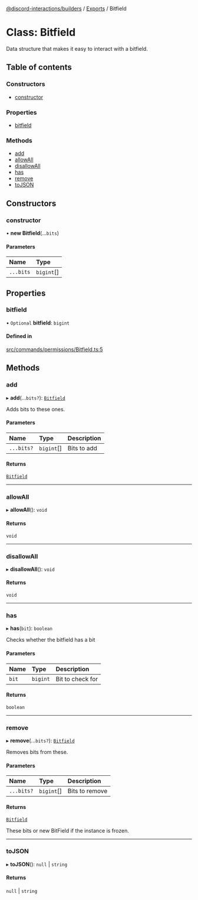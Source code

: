 [@discord-interactions/builders](../README.md) / [Exports](../modules.md) / Bitfield

# Class: Bitfield

Data structure that makes it easy to interact with a bitfield.

## Table of contents

### Constructors

- [constructor](Bitfield.md#constructor)

### Properties

- [bitfield](Bitfield.md#bitfield)

### Methods

- [add](Bitfield.md#add)
- [allowAll](Bitfield.md#allowall)
- [disallowAll](Bitfield.md#disallowall)
- [has](Bitfield.md#has)
- [remove](Bitfield.md#remove)
- [toJSON](Bitfield.md#tojson)

## Constructors

### constructor

• **new Bitfield**(...`bits`)

#### Parameters

| Name | Type |
| :------ | :------ |
| `...bits` | `bigint`[] |

## Properties

### bitfield

• `Optional` **bitfield**: `bigint`

#### Defined in

[src/commands/permissions/Bitfield.ts:5](https://github.com/ssMMiles/discord-interactions/blob/c2e131f/packages/builders/src/commands/permissions/Bitfield.ts#L5)

## Methods

### add

▸ **add**(...`bits?`): [`Bitfield`](Bitfield.md)

Adds bits to these ones.

#### Parameters

| Name | Type | Description |
| :------ | :------ | :------ |
| `...bits?` | `bigint`[] | Bits to add |

#### Returns

[`Bitfield`](Bitfield.md)

___

### allowAll

▸ **allowAll**(): `void`

#### Returns

`void`

___

### disallowAll

▸ **disallowAll**(): `void`

#### Returns

`void`

___

### has

▸ **has**(`bit`): `boolean`

Checks whether the bitfield has a bit

#### Parameters

| Name | Type | Description |
| :------ | :------ | :------ |
| `bit` | `bigint` | Bit to check for |

#### Returns

`boolean`

___

### remove

▸ **remove**(...`bits?`): [`Bitfield`](Bitfield.md)

Removes bits from these.

#### Parameters

| Name | Type | Description |
| :------ | :------ | :------ |
| `...bits?` | `bigint`[] | Bits to remove |

#### Returns

[`Bitfield`](Bitfield.md)

These bits or new BitField if the instance is frozen.

___

### toJSON

▸ **toJSON**(): ``null`` \| `string`

#### Returns

``null`` \| `string`
